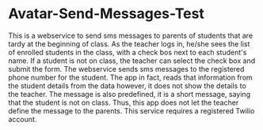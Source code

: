 # Avatar-Send-Messages-Test
This is a webservice to send sms messages to parents of students that are tardy at the beginning of class. As the teacher logs in, he/she sees the list of enrolled students in the class, with a check bos next to each student's name. If a student is not on class, the teacher can select the check box and submit the form. The webservice sends sms messages to the registered phone number for the student. The app in fact, reads that information from the student details from the data however, it does not show the details to the teacher. The message is also predefined, it is a short message, saying that the student is not on class. Thus, this app does not let the teacher define the message to the parents. This service requires a registered Twilio account.
